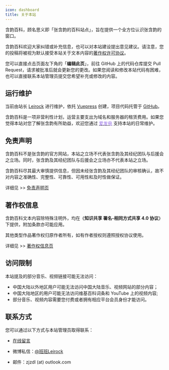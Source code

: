 ```yaml
---
icon: dashboard
title: 关于本站
---
```


含韵百科，顾名思义即「张含韵的百科站点」，旨在提供一个全方位认识张含韵的窗口。

含韵百科欢迎大家纠错或补充信息，也可以对本站建设提出意见建议。请注意，您的投稿将被视为默认接受本站关于文本内容的[著作权许可协议](/about/copyright/)。

您可以直接点击页面左下角的「**编辑此页**」，前往 GitHub 上的代码仓库提交 Pull Request，请求被批准后就会更新您的更改。如果您阅读和修改本站代码有困难，也可以直接联系本站管理员提交您希望补充或修改的内容。

## 运行维护

当前由站长 [Leirock](https://dlzhang.com) 进行维护，依托 [Vuepress](https://vuepress-theme-hope.github.io/zh) 创建，项目代码托管于 [GitHub](https://github.com/leirock/HanyunWiki)。

含韵百科是一项非营利性计划，运营主要支出为域名和服务器的租赁费用。如果您觉得本站对您了解张含韵有所助益，欢迎您通过 [<font color=#946ce6><i class="fas fa-fw fa-bolt"></i>爱发电</font>](https://afdian.net/@leirock) 支持本站的日常维护。

## 免责声明

含韵百科不是张含韵的官方网站，本站之立场不代表张含韵及其经纪团队与后援会之立场。同时，张含韵及其经纪团队与后援会之立场亦不代表本站之立场。

含韵百科尽其最大审慎提供信息，但因未经张含韵及其经纪团队的审核确认，故不对内容之准确性、完整性、可靠性、可用性和及时性做保证。

详细见 >> [免责声明页](disclaimer/)

## 著作权信息

含韵百科文本内容除特殊注明外，均在《**知识共享 署名-相同方式共享 4.0 协议**》下提供，附加条款亦可能应用。

其他类型作品著作权归原作者所有，如有作者授权则遵照授权协议使用。

详细见 >> [著作权信息页](copyright/)

## 访问限制

本站提及的部分音乐、视频链接可能无法访问：

- 中国大陆以外地区用户可能无法访问中国大陆音乐、视频网站的部分内容；
- 中国大陆地区的用户可能无法访问维基百科词条和 YouTube 上的视频内容;
- 部分音乐、视频内容需要您付费或者拥有相应平台会员身份才能访问。

## 联系方式

您可以通过以下方式与本站管理员取得联系：

- [在线留言](https://blog.dlzhang.com/guestbook)

- 微博私信：[@班班Leirock](https://weibo.com/leirock)

- 邮件：zjzdl (at) outlook.com
